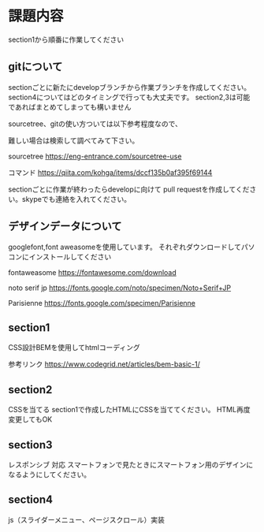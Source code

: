 
# 課題内容

section1から順番に作業してください

## gitについて

sectionごとに新たにdevelopブランチから作業ブランチを作成してください。
section4についてはどのタイミングで行っても大丈夫です。
section2,3は可能であればまとめてしまっても構いません

sourcetree、gitの使い方ついては以下参考程度なので、

難しい場合は検索して調べてみて下さい。

sourcetree
https://eng-entrance.com/sourcetree-use

コマンド
https://qiita.com/kohga/items/dccf135b0af395f69144

sectionごとに作業が終わったらdevelopに向けて
pull requestを作成してください。skypeでも連絡を入れてください。

## デザインデータについて
googlefont,font aweasomeを使用しています。
それぞれダウンロードしてパソコンにインストールしてください

fontaweasome
https://fontawesome.com/download

noto serif jp
https://fonts.google.com/noto/specimen/Noto+Serif+JP

Parisienne
https://fonts.google.com/specimen/Parisienne

## section1
CSS設計BEMを使用してhtmlコーディング

参考リンク
https://www.codegrid.net/articles/bem-basic-1/


## section2
CSSを当てる
section1で作成したHTMLにCSSを当ててください。
HTML再度変更してもOK

## section3
レスポンシブ 対応
スマートフォンで見たときにスマートフォン用のデザインになるようにしてください。


## section4
js（スライダーメニュー、ページスクロール）実装
